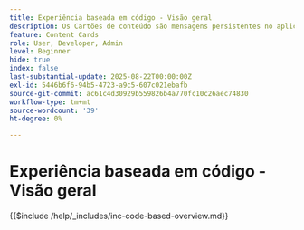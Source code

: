 ```yaml
---
title: Experiência baseada em código - Visão geral
description: Os Cartões de conteúdo são mensagens persistentes no aplicativo que residem em uma caixa de entrada ou feed dedicado no aplicativo.Eles são ideais para fornecer conteúdo não urgente, informativo ou promocional que se beneficie da visibilidade ao longo do tempo.
feature: Content Cards
role: User, Developer, Admin
level: Beginner
hide: true
index: false
last-substantial-update: 2025-08-22T00:00:00Z
exl-id: 5446b6f6-94b5-4723-a9c5-607c021ebafb
source-git-commit: ac61c4d30929b559826b4a770fc10c26aec74830
workflow-type: tm+mt
source-wordcount: '39'
ht-degree: 0%

---
```


# Experiência baseada em código - Visão geral

{{$include /help/_includes/inc-code-based-overview.md}}
